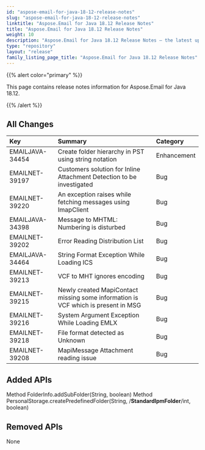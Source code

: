 ```yaml
---
id: "aspose-email-for-java-18-12-release-notes"
slug: "aspose-email-for-java-18-12-release-notes"
linktitle: "Aspose.Email for Java 18.12 Release Notes"
title: "Aspose.Email for Java 18.12 Release Notes"
weight: 10
description: "Aspose.Email for Java 18.12 Release Notes – the latest updates and fixes."
type: "repository"
layout: "release"
family_listing_page_title: "Aspose.Email for Java 18.12 Release Notes"
---
```


{{% alert color="primary" %}} 

This page contains release notes information for Aspose.Email for Java 18.12. 

{{% /alert %}} 
## **All Changes**


|**Key**|**Summary**|**Category**|
| :- | :- | :- |
|EMAILJAVA-34454 |Create folder hierarchy in PST using string notation|Enhancement|
|EMAILNET-39197|Customers solution for Inline Attachment Detection to be investigated|Bug|
|EMAILNET-39220|An exception raises while fetching messages using ImapClient|Bug|
|EMAILJAVA-34398|Message to MHTML: Numbering is disturbed|Bug|
|EMAILNET-39202|Error Reading Distribution List|Bug|
|EMAILJAVA-34464|String Format Exception While Loading ICS|Bug|
|EMAILNET-39213|VCF to MHT ignores encoding|Bug|
|EMAILNET-39215|Newly created MapiContact missing some information is VCF which is present in MSG|Bug|
|EMAILNET-39216|System Argument Exception While Loading EMLX|Bug|
|EMAILNET-39218|File format detected as Unknown|Bug|
|EMAILNET-39208|MapiMessage Attachment reading issue|Bug|

## **Added APIs**
Method FolderInfo.addSubFolder(String, boolean)
Method PersonalStorage.createPredefinedFolder(String, /**StandardIpmFolder**/int, boolean)
## **Removed APIs**
None

